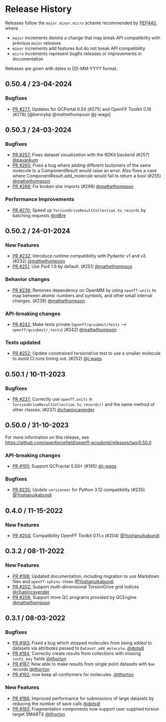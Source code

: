 # Release History

Releases follow the ``major.minor.micro`` scheme recommended by
[PEP440](https://www.python.org/dev/peps/pep-0440/#final-releases), where

* `major` increments denote a change that may break API compatibility with previous `major` releases
* `minor` increments add features but do not break API compatibility
* `micro` increments represent bugfix releases or improvements in documentation

Releases are given with dates in DD-MM-YYYY format.

<!--## Version / Date DD-MM-YYYY -->
## 0.50.4 / 23-04-2024

### Bugfixes

* [PR #277:] Updates for QCPortal 0.54 (#275) and OpenFF Toolkit 0.16 (#278) [@bennybp @mattwthompson @j-wags]


## 0.50.3 / 24-03-2024

### Bugfixes

* [PR #257:] Fixes dataset visualization with the RDKit backend (#257) [@pavankum]
* [PR #260:] Fixes a bug where adding different tautomers of the same molecule to a ComponentResult would raise an error. Also fixes a case where ComponentResult.add_molecule would fail to return a bool  (#255) [@mattwthompson]
* [PR #268:] Fix broken star imports (#268) [@mattwthompson]

### Performance Improvements

* [PR #270:] Speed up `TorsionDriveResultCollection.to_records` by batching requests [@ntBre]

## 0.50.2 / 24-01-2024

### New Features

* [PR #232:] Introduce runtime compatibility with Pydantic v1 and v2. (#232) [@mattwthompson]
* [PR #251:] Use Psi4 1.9 by default. (#251) [@mattwthompson]

### Behavior changes

* [PR #238:] Removes dependency on OpenMM by using `openff-units` to map between atomic numbers and symbols, and other small internal changes. (#238) [@mattwthompson]

### API-breaking changes

* [PR #242:] Make tests private (`openff/qcsubmit/tests` --> `openff/qcsubmit/_tests`) (#242) [@mattwthompson]

### Tests updated

* [PR #252:] Update constrained torsiondrive test to use a smaller molecule to avoid CI runs timing out. (#252) [@j-wags]

## 0.50.1 / 10-11-2023

### Bugfixes

* [PR #237:] Correctly use `openff.units` in `TorsionDriveResultCollection.to_records()` and the same method of other classes. (#237) [@chapincavender]

## 0.50.0 / 31-10-2023

For more information on this release, see https://github.com/openforcefield/openff-qcsubmit/releases/tag/0.50.0

### API-breaking changes

* [PR #195:] Support QCFractal 0.50+ (#195) [@j-wags]

### Bugfixes

* [PR #235:] Update `versioneer` for Python 3.12 compatibility (#235) [@Yoshanuikabundi]

## 0.4.0 / 11-15-2022

### New Features

* [PR #204:] Compatibility OpenFF Toolkit 0.11.x (#204) [@Yoshanuikabundi]


## 0.3.2 / 08-11-2022

### New Features

* [PR #198:] Updated documentation, including migration to use Markdown files and `openff-sphinx-theme` [@Yoshanuikabundi]
* [PR #202:] Support multi-dimensional TorsionDrive grid indices [@chapincavender]
* [PR #206:] Support more QC programs provided by QCEngine [@mattwthompson]


## 0.3.1 / 08-03-2022

### Bugfixes

* [PR #183:] Fixed a bug which stopped molecules from being added to datasets via attributes passed to `Dataset.add_molecule`. [@dotsdl]
* [PR #184:] Correctly create results from collections with missing `inchi_key` fields [@jthorton]
* [PR #187:] Now able to make results from single point datasets with `Nan` records [@jthorton]
* [PR #192:] now keep all conformers for molecules. [@jthorton]

### New Features

* [PR #186:] Improved performance for submissions of large datasets by reducing the number of save calls [@dotsdl]
* [PR #193:] Fragmentation components now support user supplied torsion target SMARTS [@jthorton]

[PR #183:]: https://github.com/openforcefield/openff-qcsubmit/pull/183
[PR #184:]: https://github.com/openforcefield/openff-qcsubmit/pull/184
[PR #186:]: https://github.com/openforcefield/openff-qcsubmit/pull/186
[PR #187:]: https://github.com/openforcefield/openff-qcsubmit/pull/187
[PR #192:]: https://github.com/openforcefield/openff-qcsubmit/pull/192
[PR #193:]: https://github.com/openforcefield/openff-qcsubmit/pull/193
[PR #195:]: https://github.com/openforcefield/openff-qcsubmit/pull/195
[PR #198:]: https://github.com/openforcefield/openff-qcsubmit/pull/198
[PR #202:]: https://github.com/openforcefield/openff-qcsubmit/pull/202
[PR #204:]: https://github.com/openforcefield/openff-qcsubmit/pull/204
[PR #206:]: https://github.com/openforcefield/openff-qcsubmit/pull/206
[PR #232:]: https://github.com/openforcefield/openff-qcsubmit/pull/232
[PR #235:]: https://github.com/openforcefield/openff-qcsubmit/pull/235
[PR #237:]: https://github.com/openforcefield/openff-qcsubmit/pull/237
[PR #238:]: https://github.com/openforcefield/openff-qcsubmit/pull/238
[PR #242:]: https://github.com/openforcefield/openff-qcsubmit/pull/242
[PR #251:]: https://github.com/openforcefield/openff-qcsubmit/pull/251
[PR #252:]: https://github.com/openforcefield/openff-qcsubmit/pull/252
[PR #257:]: https://github.com/openforcefield/openff-qcsubmit/pull/257
[PR #260:]: https://github.com/openforcefield/openff-qcsubmit/pull/260
[PR #268:]: https://github.com/openforcefield/openff-qcsubmit/pull/268
[PR #270:]: https://github.com/openforcefield/openff-qcsubmit/pull/270
[PR #277:]: https://github.com/openforcefield/openff-qcsubmit/pull/277

[@jthorton]: https://github.com/jthorton
[@dotsdl]: https://github.com/dotsdl
[@Yoshanuikabundi]: https://github.com/Yoshanuikabundi
[@mattwthompson]: https://github.com/mattwthompson
[@chapincavender]: https://github.com/chapincavender
[@j-wags]: https://github.com/j-wags
[@pavankum]: https://github.com/pavankum
[@ntBre]: https://github.com/ntBre
